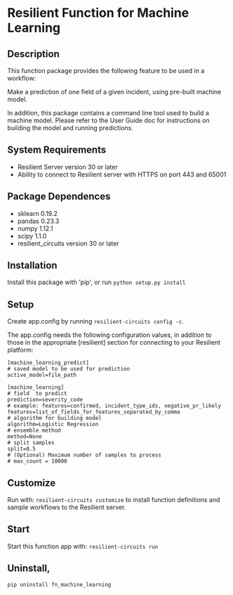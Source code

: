 # Resilient Function for Machine Learning

## Description

This function package provides the following feature to be used in a workflow:

Make a prediction of one field of a given incident, using pre-built machine model.

In addition, this package contains a command line tool used to build a machine model. Please refer to the User Guide doc for
instructions on building the model and running predictions.

## System Requirements
- Resilient Server version 30 or later
- Ability to connect to Resilient server with HTTPS on port 443 and 65001

## Package Dependences
- sklearn 0.19.2
- pandas 0.23.3
- numpy 1.12.1
- scipy 1.1.0
- resilient_circuits version 30 or later

## Installation
Install this package with 'pip', or run `python setup.py install`

## Setup
Create app.config by running `resilient-circuits config -c`.

The app.config needs the following configuration values, in addition to those in the appropriate [resilient] section for
connecting to your Resilient platform:

```
[machine_learning_predict]
# saved model to be used for prediction
active_model=file_path

[machine_learning]
# field  to predict
prediction=severity_code
# example: features=confirmed, incident_type_ids, negative_pr_likely
features=list_of_fields_for_features_separated_by_comma
# algorithm for building model
algorithm=Logistic Regression
# ensemble method
method=None
# split samples
split=0.5
# (Optional) Maximum number of samples to process
# max_count = 10000

```

## Customize
Run with: `resilient-circuits customize` to install function definitions and sample workflows to the Resilient server.

## Start
Start this function app with: `resilient-circuits run`


## Uninstall,

    pip uninstall fn_machine_learning
